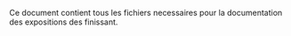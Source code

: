 Ce document contient tous les fichiers necessaires pour la documentation des expositions des finissant.
